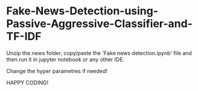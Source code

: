 # Fake-News-Detection-using-Passive-Aggressive-Classifier-and-TF-IDF

Unzip the news folder, copy/paste the 'Fake news detection.ipynb' file and then run it in jupyter 
notebook or any other IDE. 

Change the hyper parametres if needed!

HAPPY CODING!
